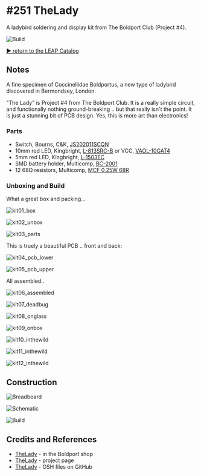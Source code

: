 # #251 TheLady

A ladybird soldering and display kit from The Boldport Club (Project #4).

![Build](./assets/TheLady_build.jpg?raw=true)


[:arrow_forward: return to the LEAP Catalog](http://leap.tardate.com)

## Notes

A fine specimen of Coccinellidae Boldportus, a new type of ladybird discovered in Bermondsey, London.

"The Lady" is Project #4 from The Boldport Club. It is a really simple circuit, and functionally nothing ground-breaking ..
but that really isn't the point. It is just a stunning bit of PCB design. Yes, this is more art than electronics!

### Parts

* Switch, Bourns, C&K, [JS202011SCQN](http://uk.farnell.com/2320019)
* 10mm red LED, Kingbright, [L-813SRC-B](http://uk.farnell.com/1142466) or VCC, [VAOL-10GAT4](http://uk.farnell.com/1712772)
* 5mm red LED, Kingbright, [L-1503EC](http://uk.farnell.com/2335729)
* SMD battery holder, Multicomp, [BC-2001](http://uk.farnell.com/)
* 12 68Ω resistors, Multicomp, [MCF 0.25W 68R](http://uk.farnell.com/9339647)

### Unboxing and Build

What a great box and packing...

![kit01_box](./assets/kit01_box.jpg?raw=true)

![kit02_unbox](./assets/kit02_unbox.jpg?raw=true)

![kit03_parts](./assets/kit03_parts.jpg?raw=true)

This is truely a beautiful PCB .. front and back:

![kit04_pcb_lower](./assets/kit04_pcb_lower.jpg?raw=true)

![kit05_pcb_upper](./assets/kit05_pcb_upper.jpg?raw=true)

All assembled..

![kit06_assembled](./assets/kit06_assembled.jpg?raw=true)

![kit07_deadbug](./assets/kit07_deadbug.jpg?raw=true)

![kit08_onglass](./assets/kit08_onglass.jpg?raw=true)

![kit09_onbox](./assets/kit09_onbox.jpg?raw=true)

![kit10_inthewild](./assets/kit10_inthewild.jpg?raw=true)

![kit11_inthewild](./assets/kit11_inthewild.jpg?raw=true)

![kit12_inthewild](./assets/kit12_inthewild.jpg?raw=true)


## Construction

![Breadboard](./assets/TheLady_bb.jpg?raw=true)

![Schematic](./assets/TheLady_schematic.jpg?raw=true)

![Build](./assets/TheLady_build.jpg?raw=true)

## Credits and References
* [TheLady](http://www.boldport.club/shop/product/322512682) - in the Boldport shop
* [TheLady](http://www.boldport.com/products/the-lady/) - project page
* [TheLady](https://github.com/boldport/thelady) - OSH files on GitHub
